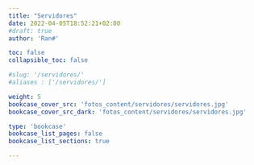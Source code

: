 ```yaml
---
title: "Servidores"
date: 2022-04-05T18:52:21+02:00
#draft: true
author: 'Ran#'

toc: false
collapsible_toc: false

#slug: '/servidores/'
#aliases : ['/servidores/']

weight: 5
bookcase_cover_src: 'fotos_content/servidores/servidores.jpg'
bookcase_cover_src_dark: 'fotos_content/servidores/servidores.jpg'

type: 'bookcase'
bookcase_list_pages: false
bookcase_list_sections: true

---
```

